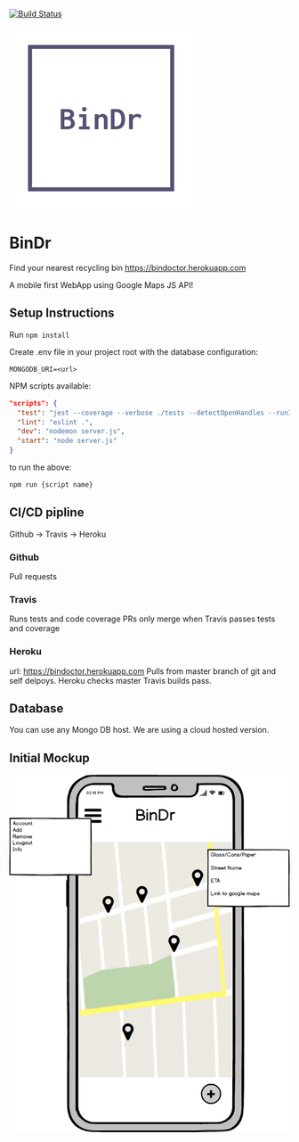 [![Build Status](https://travis-ci.org/bindoctor/BinDr.svg?branch=master)](https://travis-ci.org/bindoctor/BinDr)



![Image of BinDr](resources/LogoDesigns/pinterest_profile_image.png)
# BinDr
Find your nearest recycling bin
https://bindoctor.herokuapp.com

A mobile first WebApp using Google Maps JS API!

## Setup Instructions
Run `npm install`

Create .env file in your project root with the database configuration:
```
MONGODB_URI=<url>
```

NPM scripts available:
```json
"scripts": {
  "test": "jest --coverage --verbose ./tests --detectOpenHandles --runInBand",
  "lint": "eslint .",
  "dev": "nodemon server.js",
  "start": "node server.js"
}
```
to run the above:

```sh
npm run {script name}
```

## CI/CD pipline
Github -> Travis -> Heroku
### Github
Pull requests
### Travis
Runs tests and code coverage
PRs only merge when Travis passes tests and coverage
### Heroku
url: https://bindoctor.herokuapp.com
Pulls from master branch of git and self delpoys. Heroku checks master Travis builds pass.


## Database
You can use any Mongo DB host.
We are using a cloud hosted version.




## Initial Mockup

![Image of Homepage](Mockups/HomePage.png)

